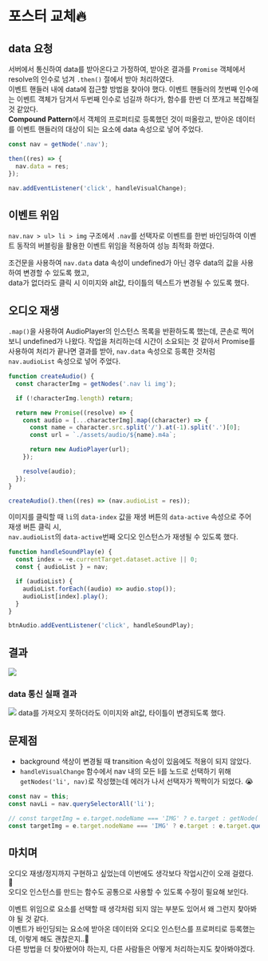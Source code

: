 # 포스터 교체🔥

## data 요청

서버에서 통신하여 data를 받아온다고 가정하여, 받아온 결과를 `Promise` 객체에서 resolve의 인수로 넘겨 `.then()` 절에서 받아 처리하였다.  
이벤트 핸들러 내에 data에 접근할 방법을 찾아야 했다. 이벤트 핸들러의 첫번째 인수에는 이벤트 객체가 담겨서 두번째 인수로 넘길까 하다가, 함수를 한번 더 쪼개고 복잡해질 것 같았다.  
**Compound Pattern**에서 객체의 프로퍼티로 등록했던 것이 떠올랐고, 받아온 데이터를 이벤트 핸들러의 대상이 되는 요소에 data 속성으로 넣어 주었다.

```javascript
const nav = getNode('.nav');

then((res) => {
  nav.data = res;
});

nav.addEventListener('click', handleVisualChange);
```

## 이벤트 위임

`nav.nav > ul> li > img` 구조에서 `.nav`를 선택자로 이벤트를 한번 바인딩하여 이벤트 동작의 버블링을 활용한 이벤트 위임을 적용하여 성능 최적화 하였다.

조건문을 사용하여 `nav.data` data 속성이 undefined가 아닌 경우 data의 값을 사용하여 변경할 수 있도록 했고,  
data가 없더라도 클릭 시 이미지와 alt값, 타이틀의 텍스트가 변경될 수 있도록 했다.

## 오디오 재생

`.map()`을 사용하여 AudioPlayer의 인스턴스 목록을 반환하도록 했는데, 콘손로 찍어보니 undefined가 나왔다.
작업을 처리하는데 시간이 소요되는 것 같아서 Promise를 사용하여 처리가 끝나면 결과를 받아, `nav.data` 속성으로 등록한 것처럼 `nav.audioList` 속성으로 넣어 주었다.

```javascript
function createAudio() {
  const characterImg = getNodes('.nav li img');

  if (!characterImg.length) return;

  return new Promise((resolve) => {
    const audio = [...characterImg].map((character) => {
      const name = character.src.split('/').at(-1).split('.')[0];
      const url = `./assets/audio/${name}.m4a`;

      return new AudioPlayer(url);
    });

    resolve(audio);
  });
}

createAudio().then((res) => (nav.audioList = res));
```

이미지를 클릭할 때 `li`의 `data-index` 값을 재생 버튼의 `data-active` 속성으로 주어 재생 버튼 클릭 시,  
`nav.audioList`의 `data-active`번째 오디오 인스턴스가 재생될 수 있도록 했다.

```javascript
function handleSoundPlay(e) {
  const index = +e.currentTarget.dataset.active || 0;
  const { audioList } = nav;

  if (audioList) {
    audioList.forEach((audio) => audio.stop());
    audioList[index].play();
  }
}

btnAudio.addEventListener('click', handleSoundPlay);
```

## 결과

<img src="https://bohyemian.github.io/js-homework/mission03/README/mission03.webp">

### data 통신 실패 결과

<img src="https://bohyemian.github.io/js-homework/mission03/README/mission03_error.webp">
data를 가져오지 못하더라도 이미지와 alt값, 타이틀이 변경되도록 했다.

## 문제점

- background 색상이 변경될 때 transition 속성이 있음에도 적용이 되지 않았다.
- `handleVisualChange` 함수에서 nav 내의 모든 li를 노드로 선택하기 위해 `getNodes('li', nav)`로 작성했는데 에러가 나서 선택자가 짝짝이가 되었다. 😭

```javascript
const nav = this;
const navLi = nav.querySelectorAll('li');

// const targetImg = e.target.nodeName === 'IMG' ? e.target : getNode('img', e.target);
const targetImg = e.target.nodeName === 'IMG' ? e.target : e.target.querySelector('img');
```

## 마치며

오디오 재생/정지까지 구현하고 싶었는데 이번에도 생각보다 작업시간이 오래 걸렸다. 🥹  
오디오 인스턴스를 만드는 함수도 공통으로 사용할 수 있도록 수정이 필요해 보인다.

이벤트 위임으로 요소를 선택할 때 생각처럼 되지 않는 부분도 있어서 왜 그런지 찾아봐야 될 것 같다.  
이벤트가 바인딩되는 요소에 받아온 데이터와 오디오 인스턴스를 프로퍼티로 등록했는데, 이렇게 해도 괜찮은지..🤔  
다른 방법을 더 찾아봤어야 하는지, 다른 사람들은 어떻게 처리하는지도 찾아봐야겠다.
